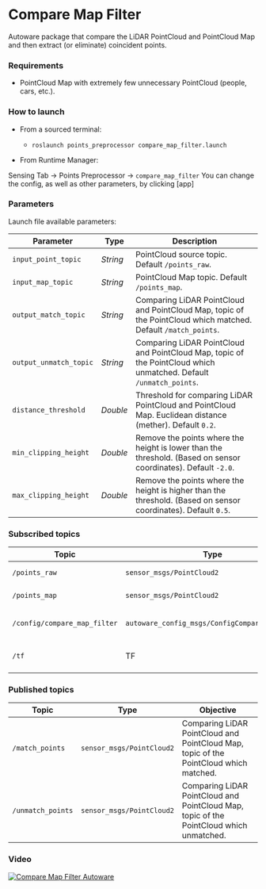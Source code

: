 # Compare Map Filter

Autoware package that compare the LiDAR PointCloud and PointCloud Map and then extract (or eliminate) coincident points.

### Requirements

* PointCloud Map with extremely few unnecessary PointCloud (people, cars, etc.).

### How to launch

* From a sourced terminal:
    - `roslaunch points_preprocessor compare_map_filter.launch`

* From Runtime Manager:

Sensing Tab -> Points Preprocessor -> `compare_map_filter`
You can change the config, as well as other parameters, by clicking [app]

### Parameters

Launch file available parameters:

|Parameter| Type| Description|
----------|-----|--------
|`input_point_topic`|*String*|PointCloud source topic. Default `/points_raw`.|
|`input_map_topic`|*String*|PointCloud Map topic. Default `/points_map`.|
|`output_match_topic`|*String*|Comparing LiDAR PointCloud and PointCloud Map, topic of the PointCloud which matched. Default `/match_points`.|
|`output_unmatch_topic`|*String*|Comparing LiDAR PointCloud and PointCloud Map, topic of the PointCloud which unmatched. Default `/unmatch_points`.|
|`distance_threshold`|*Double*|Threshold for comparing LiDAR PointCloud and PointCloud Map. Euclidean distance (mether).  Default `0.2`.|
|`min_clipping_height`|*Double*|Remove the points where the height is lower than the threshold. (Based on sensor coordinates). Default `-2.0`.|
|`max_clipping_height`|*Double*|Remove the points where the height is higher than the threshold. (Based on sensor coordinates). Default `0.5`.|

### Subscribed topics

|Topic|Type|Objective|
------|----|---------
|`/points_raw`|`sensor_msgs/PointCloud2`|PointCloud source topic.|
|`/points_map`|`sensor_msgs/PointCloud2`|PointCloud Map topic.|
|`/config/compare_map_filter`|`autoware_config_msgs/ConfigCompareMapFilter`|Configuration adjustment for threshold.|
|`/tf`|TF|sensor frame <-> map frame|

### Published topics

|Topic|Type|Objective|
------|----|---------
|`/match_points`|`sensor_msgs/PointCloud2`|Comparing LiDAR PointCloud and PointCloud Map, topic of the PointCloud which matched.|
|`/unmatch_points`|`sensor_msgs/PointCloud2`|Comparing LiDAR PointCloud and PointCloud Map, topic of the PointCloud which unmatched.|

### Video

[![Compare Map Filter Autoware](https://img.youtube.com/vi/7nK6JrI7TAI/0.jpg)](https://www.youtube.com/watch?v=7nK6JrI7TAI)
